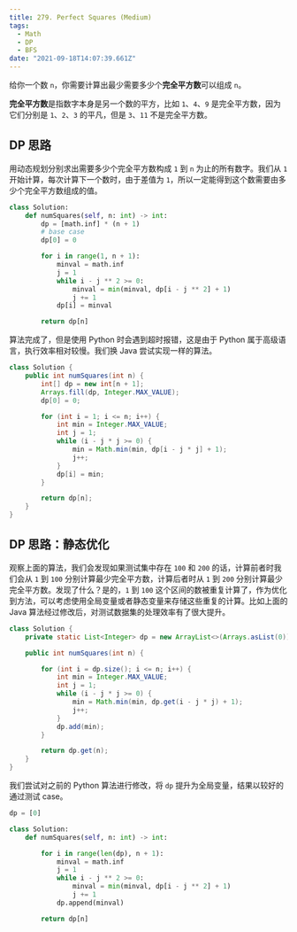 ```yaml
---
title: 279. Perfect Squares (Medium)
tags:
  - Math
  - DP
  - BFS
date: "2021-09-18T14:07:39.661Z"
---
```


给你一个数 `n`，你需要计算出最少需要多少个**完全平方数**可以组成 `n`。

**完全平方数**是指数字本身是另一个数的平方，比如 `1`、`4`、`9` 是完全平方数，因为它们分别是 `1`、`2`、`3` 的平凡，但是 `3`、`11` 不是完全平方数。

<!-- more -->

## DP 思路

用动态规划分别求出需要多少个完全平方数构成 `1` 到 `n` 为止的所有数字。我们从 `1` 开始计算，每次计算下一个数时，由于差值为 `1`，所以一定能得到这个数需要由多少个完全平方数组成的值。

```python
class Solution:
    def numSquares(self, n: int) -> int:
        dp = [math.inf] * (n + 1)
        # base case
        dp[0] = 0

        for i in range(1, n + 1):
            minval = math.inf
            j = 1
            while i - j ** 2 >= 0:
                minval = min(minval, dp[i - j ** 2] + 1)
                j += 1
            dp[i] = minval

        return dp[n]
```

算法完成了，但是使用 Python 时会遇到超时报错，这是由于 Python 属于高级语言，执行效率相对较慢。我们换 Java 尝试实现一样的算法。

```java
class Solution {
    public int numSquares(int n) {
        int[] dp = new int[n + 1];
        Arrays.fill(dp, Integer.MAX_VALUE);
        dp[0] = 0;

        for (int i = 1; i <= n; i++) {
            int min = Integer.MAX_VALUE;
            int j = 1;
            while (i - j * j >= 0) {
                min = Math.min(min, dp[i - j * j] + 1);
                j++;
            }
            dp[i] = min;
        }

        return dp[n];
    }
}
```

## DP 思路：静态优化

观察上面的算法，我们会发现如果测试集中存在 `100` 和 `200` 的话，计算前者时我们会从 `1` 到 `100` 分别计算最少完全平方数，计算后者时从 `1` 到 `200` 分别计算最少完全平方数。发现了什么？是的，`1` 到 `100` 这个区间的数被重复计算了，作为优化到方法，可以考虑使用全局变量或者静态变量来存储这些重复的计算。比如上面的 Java 算法经过修改后，对测试数据集的处理效率有了很大提升。

```java
class Solution {
    private static List<Integer> dp = new ArrayList<>(Arrays.asList(0));

    public int numSquares(int n) {

        for (int i = dp.size(); i <= n; i++) {
            int min = Integer.MAX_VALUE;
            int j = 1;
            while (i - j * j >= 0) {
                min = Math.min(min, dp.get(i - j * j) + 1);
                j++;
            }
            dp.add(min);
        }

        return dp.get(n);
    }
}
```

我们尝试对之前的 Python 算法进行修改，将 `dp` 提升为全局变量，结果以较好的通过测试 case。

```python
dp = [0]

class Solution:
    def numSquares(self, n: int) -> int:

        for i in range(len(dp), n + 1):
            minval = math.inf
            j = 1
            while i - j ** 2 >= 0:
                minval = min(minval, dp[i - j ** 2] + 1)
                j += 1
            dp.append(minval)

        return dp[n]
```

